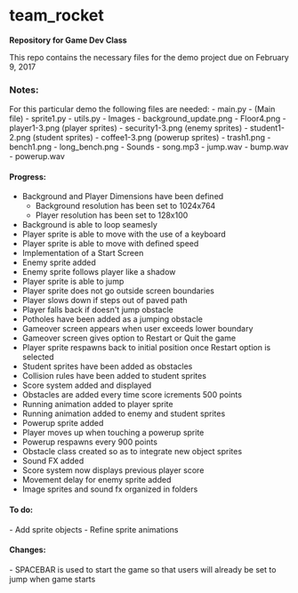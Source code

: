 # team_rocket
<b>Repository for Game Dev Class</b><br>

This repo contains the necessary files for the demo project due on February 9, 2017 <br>

<h3>Notes:</h3>
For this particular demo the following files are needed:
  - main.py - (Main file) 
  - sprite1.py
  - utils.py
  - Images
    - background_update.png
    - Floor4.png
    - player1-3.png (player sprites)
    - security1-3.png (enemy sprites)
    - student1-2.png (student sprites)
    - coffee1-3.png (powerup sprites)
    - trash1.png
    - bench1.png
    - long_bench.png  
  - Sounds
    - song.mp3
    - jump.wav
    - bump.wav
    - powerup.wav

<!-- <h4>Reference Files</h4>
  - demo_play.py - (Old main file) 
  - background2.png  
  - player.png  
  - demo_play2.py - (Same as main file, just has the Start Screen added)
  - enemy.png -->


<h4>Progress:</h4> 

  - Background and Player Dimensions have been defined
    - Background resolution has been set to 1024x764
    - Player resolution has been set to 128x100
  - Background is able to loop seamesly
  - Player sprite is able to move with the use of a keyboard
  - Player sprite is able to move with defined speed
  - Implementation of a Start Screen
  - Enemy sprite added
  - Enemy sprite follows player like a shadow
  - Player sprite is able to jump
  - Player sprite does not go outside screen boundaries
  - Player slows down if steps out of paved path
  - Player falls back if doesn't jump obstacle 
  - Potholes have been added as a jumping obstacle
  - Gameover screen appears when user exceeds lower boundary
  - Gameover screen gives option to Restart or Quit the game
  - Player sprite respawns back to initial position once Restart option is selected
  - Student sprites have been added as obstacles
  - Collision rules have been added to student sprites
  - Score system added and displayed
  - Obstacles are added every time score icrements 500 points
  - Running animation added to player sprite
  - Running animation added to enemy and student sprites
  - Powerup sprite added
  - Player moves up when touching a powerup sprite
  - Powerup respawns every 900 points
  - Obstacle class created so as to integrate new object sprites
  - Sound FX added
  - Score system now displays previous player score
  - Movement delay for enemy sprite added
  - Image sprites and sound fx organized in folders
    
<h4>To do:</h4>
  - Add sprite objects
  - Refine sprite animations
  
<h4>Changes:</h4>
   - SPACEBAR is used to start the game so that users will already be set to jump when game starts
    


